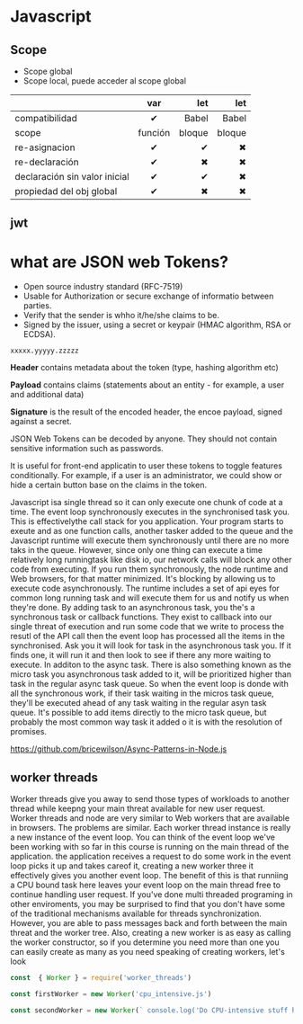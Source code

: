 # Javascript

## Scope

* Scope global
* Scope local, puede acceder al scope global

|                | var     | let    |let    |
| -------------- |:-------:| ------:|------:|
| compatibilidad | ✔       | Babel  | Babel |
| scope          | función | bloque | bloque|
| re-asignacion  | ✔       |   ✔    | ✖     |
| re-declaración | ✔       |  ✖     | ✖     |
| declaración sin valor inicial| ✔       |   ✔    | ✖     |
| propiedad del obj global | ✔       |   ✖    | ✖     |

## jwt

# what are JSON web Tokens?
* Open source industry standard (RFC-7519)
* Usable for Authorization or secure exchange of informatio between parties.
* Verify that the sender is whho it/he/she claims to be.
* Signed by the issuer, using a secret or keypair  (HMAC algorithm, RSA or ECDSA).


```
xxxxx.yyyyy.zzzzz
``` 

**Header** contains metadata about the token (type, hashing algorithm etc)

**Payload** contains claims (statements about an entity - for example, a user and additional data)

**Signature** is the result of the encoded header, the encoe payload, signed against a secret.


JSON Web Tokens can be decoded by anyone. They should not contain sensitive information such as passwords.

It is useful for front-end applicatin to user these tokens to toggle features conditionally. For example, if a user is an administrator, we could show or hide a certain button base on the claims in the token.

Javascript isa single thread so it can only execute one chunk of code at a time. The event loop synchronously executes in the synchronised task you. This is effectivelythe call stack for you application. Your program starts to exeute and as one function calls, another tasker added to the queue and the Javascript runtime will execute them synchronously until there are no more taks in the queue. However, since only one thing can execute a time relatively long runningtask like disk io, our network calls will block any other code from executing. If you run them synchronously, the node runtime and Web browsers, for that matter minimized. It's blocking by allowing us to execute code asynchronously. The runtime includes a set of api eyes for common long running task and will execute them for us and notify us when they're done. By adding task to an asynchronous task, you the's a synchronous task or callback functions. They exist to callback into our single threat of execution and run some code that we write to process the resutl of the API call then the event loop has processed all the  items in the synchronised. Ask you it will look for task in the asynchronous task you. If it finds one, it will run it and then look to see if there any more waiting to execute. In additon to the async task. There is also something known as the micro task you asynchronous task added to it, will be prioritized higher than task in the regular async task queue. So when the event loop is donde with all the synchronous work, if their task waiting in the micros task queue, they'll be executed ahead of any task waiting in the regular asyn task queue. It's possible to add items directly to the micro task queue, but probably the most common way task it added o it is with the resolution of promises.

https://github.com/bricewilson/Async-Patterns-in-Node.js

## worker threads
Worker threads give you away to send those types of workloads to another thread while keepng your main threat  available for new user request. Worker threads and node are very similar to Web workers that are available in browsers. The problems are similar. Each worker thread instance is really a new instance of the event loop. You can think of the event loop we've been working with so far in this course is running on the main thread of the application. the application receives a request to do some work in the event loop picks it up and takes careof it, creating a new worker three it effectively gives you another event loop. The benefit of this is that runniing a CPU bound task here leaves your event loop on the main thread free to continue handling user request. If you've done multi threaded programing in other enviroments, you may be surprised to find that you don't have some of the traditional mechanisms available for  threads synchronization. However, you are able to pass messages back and forth between the main threat and the worker tree. Also, creating a new worker is as easy as calling the worker constructor, so if you determine you need more than one you can easily create as many as you need speaking of creating workers, let's look  

``` js
const  { Worker } = require('worker_threads')

const firstWorker = new Worker('cpu_intensive.js')

const secondWorker = new Worker(` console.log('Do CPU-intensive stuff here... ');`, { eval: true });
``` 
